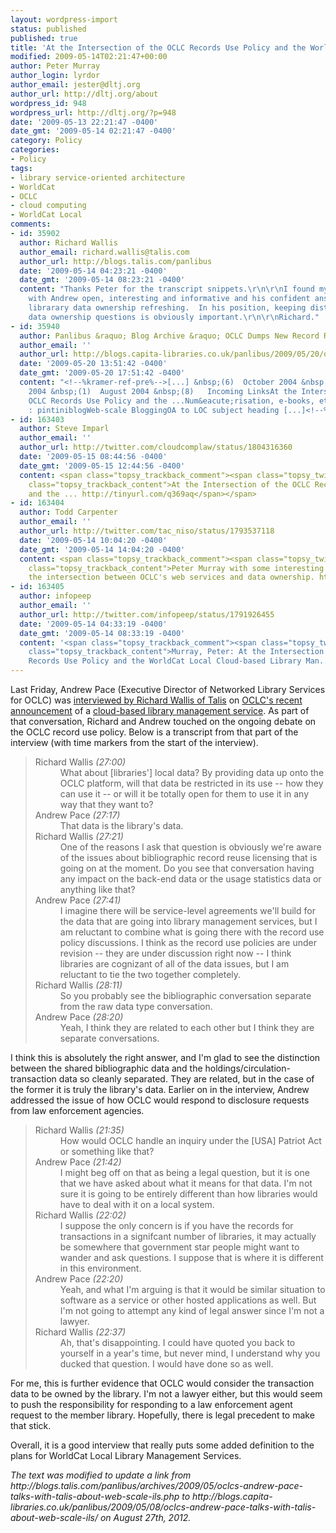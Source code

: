 ```yaml
---
layout: wordpress-import
status: published
published: true
title: 'At the Intersection of the OCLC Records Use Policy and the WorldCat Local Cloud-based Library Management Service'
modified: 2009-05-14T02:21:47+00:00
author: Peter Murray
author_login: lyrdor
author_email: jester@dltj.org
author_url: http://dltj.org/about
wordpress_id: 948
wordpress_url: http://dltj.org/?p=948
date: '2009-05-13 22:21:47 -0400'
date_gmt: '2009-05-14 02:21:47 -0400'
category: Policy
categories:
- Policy
tags:
- library service-oriented architecture
- WorldCat
- OCLC
- cloud computing
- WorldCat Local
comments:
- id: 35902
  author: Richard Wallis
  author_email: richard.wallis@talis.com
  author_url: http://blogs.talis.com/panlibus
  date: '2009-05-14 04:23:21 -0400'
  date_gmt: '2009-05-14 08:23:21 -0400'
  content: "Thanks Peter for the transcript snippets.\r\n\r\nI found my conversation
    with Andrew open, interesting and informative and his confident answers about
    librarary data ownership refreshing.  In his position, keeping distance from bibliographic
    data ownership questions is obviously important.\r\n\r\nRichard."
- id: 35940
  author: Panlibus &raquo; Blog Archive &raquo; OCLC Dumps New Record Reuse Policy
  author_email: ''
  author_url: http://blogs.capita-libraries.co.uk/panlibus/2009/05/20/oclc-dumps-new-record-reuse-policy/
  date: '2009-05-20 13:51:42 -0400'
  date_gmt: '2009-05-20 17:51:42 -0400'
  content: "<!--%kramer-ref-pre%-->[...] &nbsp;(6)  October 2004 &nbsp;(3)  September
    2004 &nbsp;(1)  August 2004 &nbsp;(8)   Incoming LinksAt the Intersection of the
    OCLC Records Use Policy and the ...Num&eacute;risation, e-books, etc. (13/05/09)
    : pintiniblogWeb-scale BloggingOA to LOC subject heading [...]<!--%kramer-ref-post%-->"
- id: 163403
  author: Steve Imparl
  author_email: ''
  author_url: http://twitter.com/cloudcomplaw/status/1804316360
  date: '2009-05-15 08:44:56 -0400'
  date_gmt: '2009-05-15 12:44:56 -0400'
  content: <span class="topsy_trackback_comment"><span class="topsy_twitter_username"><span
    class="topsy_trackback_content">At the Intersection of the OCLC Records Use Policy
    and the ... http://tinyurl.com/q369aq</span></span>
- id: 163404
  author: Todd Carpenter
  author_email: ''
  author_url: http://twitter.com/tac_niso/status/1793537118
  date: '2009-05-14 10:04:20 -0400'
  date_gmt: '2009-05-14 14:04:20 -0400'
  content: <span class="topsy_trackback_comment"><span class="topsy_twitter_username"><span
    class="topsy_trackback_content">Peter Murray with some interesting thoughts on
    the intersection between OCLC's web services and data ownership. http://tinyurl.com/q369aq</span></span>
- id: 163405
  author: infopeep
  author_email: ''
  author_url: http://twitter.com/infopeep/status/1791926455
  date: '2009-05-14 04:33:19 -0400'
  date_gmt: '2009-05-14 08:33:19 -0400'
  content: '<span class="topsy_trackback_comment"><span class="topsy_twitter_username"><span
    class="topsy_trackback_content">Murray, Peter: At the Intersection of the OCLC
    Records Use Policy and the WorldCat Local Cloud-based Library Man.. http://snipurl.com/hzhfn</span></span>'
---
```

<p>Last Friday, Andrew Pace (Executive Director of Networked Library Services for OCLC) was <a href="http://blogs.capita-libraries.co.uk/panlibus/2009/05/08/oclcs-andrew-pace-talks-with-talis-about-web-scale-ils/" title="Andrew Pace Talks with Talis about Web-Scale ILS (Panlibus)">interviewed by Richard Wallis of Talis</a> on <a href="http://www.oclc.org/us/en/news/releases/200927.htm" title="OCLC Announces WorldCat Local Strategy">OCLC's recent announcement</a> of a <a href="http://www.oclc.org/productworks/webscale.htm" title="OCLC Web-scale management services">cloud-based library management service</a>.  As part of that conversation, Richard and Andrew touched on the ongoing debate on the OCLC record use policy.  Below is a transcript from that part of the interview (with time markers from the start of the interview).</p>
<blockquote><dl>
<dt>Richard Wallis <i>(27:00)</i></dt>
<dd>What about [libraries'] local data?  By providing data up onto the OCLC platform, will that data be restricted in its use -- how they can use it -- or will it be totally open for them to use it in any way that they want to?</dd>
<dt>Andrew Pace <i>(27:17)</i></dt>
<dd>That data is the library's data.</dd>
<dt>Richard Wallis <i>(27:21)</i></dt>
<dd>One of the reasons I ask that question is obviously we're aware of the issues about bibliographic record reuse licensing that is going on at the moment.  Do you see that conversation having any impact on the back-end data or the usage statistics data or anything like that?</dd>
<dt>Andrew Pace <i>(27:41)</i></dt>
<dd>I imagine there will be service-level agreements we'll build for the data that are going into library management services, but I am reluctant to combine what is going there with the record use policy discussions.  I think as the record use policies are under revision -- they are under discussion right now -- I think libraries are cognizant of all of the data issues, but I am reluctant to tie the two together completely. </dd>
<dt>Richard Wallis <i>(28:11)</i></dt>
<dd>So you probably see the bibliographic conversation separate from the raw data type conversation.</dd>
<dt>Andrew Pace <i>(28:20)</i></dt>
<dd>Yeah, I think they are related to each other but I think they are separate conversations.</dd>
</dl>
</blockquote>
<p>I think this is absolutely the right answer, and I'm glad to see the distinction between the shared bibliographic data and the holdings/circulation-transaction data so cleanly separated.  They are related, but in the case of the former it is truly the library's data.  Earlier on in the interview, Andrew addressed the issue of how OCLC would respond to disclosure requests from law enforcement agencies.</p>
<blockquote><dl>
<dt>Richard Wallis <i>(21:35)</i></dt>
<dd>How would OCLC handle an inquiry under the [USA] Patriot Act or something like that?</dd>
<dt>Andrew Pace <i>(21:42)</i></dt>
<dd>I might beg off on that as being a legal question, but it is one that we have asked about what it means for that data.  I'm not sure it is going to be entirely different than how libraries would have to deal with it on a local system.</dd>
<dt>Richard Wallis <i>(22:02)</i></dt>
<dd>I suppose the only concern is if you have the records for transactions in a signifcant number of libraries, it may actually be somewhere that government star people might want to wander and ask questions.  I suppose that is where it is different in this environment.</dd>
<dt>Andrew Pace <i>(22:20)</i></dt>
<dd>Yeah, and what I'm arguing is that it would be similar situation to software as a service or other hosted applications as well.  But I'm not going to attempt any kind of legal answer since I'm not a lawyer.</dd>
<dt>Richard Wallis <i>(22:37)</i></dt>
<dd>Ah, that's disappointing.  I could have quoted you back to yourself in a year's time, but never mind, I understand why you ducked that question.  I would have done so as well.</dd>
</dl>
</blockquote>
<p>For me, this is further evidence that OCLC would consider the transaction data to be owned by the library.  I'm not a lawyer either, but this would seem to push the responsibility for responding to a law enforcement agent request to the member library.  Hopefully, there is legal precedent to make that stick.</p>
<p>Overall, it is a good interview that really puts some added definition to the plans for WorldCat Local Library Management Services.
<p style="padding:0;margin:0;font-style:italic;">The text was modified to update a link from http://blogs.talis.com/panlibus/archives/2009/05/oclcs-andrew-pace-talks-with-talis-about-web-scale-ils.php to http://blogs.capita-libraries.co.uk/panlibus/2009/05/08/oclcs-andrew-pace-talks-with-talis-about-web-scale-ils/ on August 27th, 2012.</p>
